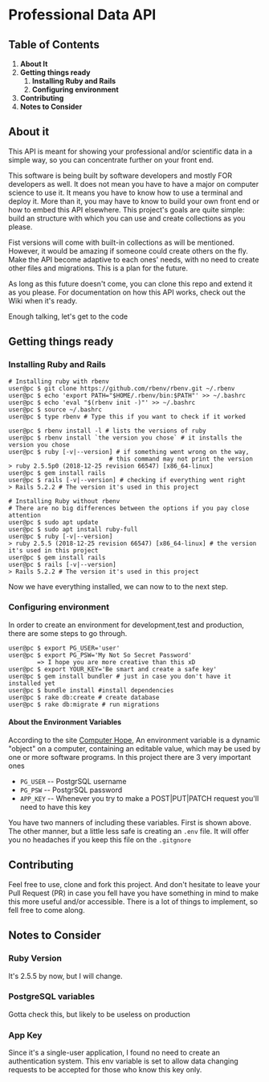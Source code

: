 # Professional Data API

## Table of Contents
1. **About It**
2. **Getting things ready**
    1. **Installing Ruby and Rails**
    1. **Configuring environment**
3. **Contributing**
4. **Notes to Consider**

## About it

This API is meant for showing your professional and/or 
scientific data in a simple way, so you can concentrate 
further on your front end. 

This software is being built by software developers and
mostly FOR developers as well. It does not mean you have
to have a major on computer science to use it. It means
you have to know how to use a terminal and deploy it. More
than it, you may have to know to build your own front
end or how to embed this API elsewhere. This project's
goals are quite simple: build an structure with which 
you can use and create collections as you please.

Fist versions will come with built-in collections as will be
mentioned. However, it would be amazing if someone could
create others on the fly. Make the API become adaptive to
each ones' needs, with no need to create other files and
migrations. This is a plan for the future. 

As long as this future doesn't come, you can clone this repo
and extend it as you please. For documentation on how this API
works, check out the Wiki when it's ready.

Enough talking, let's get to the code

## Getting things ready

### Installing Ruby and Rails

``` console
# Installing ruby with rbenv
user@pc $ git clone https://github.com/rbenv/rbenv.git ~/.rbenv
user@pc $ echo 'export PATH="$HOME/.rbenv/bin:$PATH"' >> ~/.bashrc
user@pc $ echo 'eval "$(rbenv init -)"' >> ~/.bashrc
user@pc $ source ~/.bashrc
user@pc $ type rbenv # Type this if you want to check if it worked

user@pc $ rbenv install -l # lists the versions of ruby
user@pc $ rbenv install `the version you chose` # it installs the version you chose
user@pc $ ruby [-v|--version] # if something went wrong on the way, 
                            # this command may not print the version
> ruby 2.5.5p0 (2018-12-25 revision 66547) [x86_64-linux]
user@pc $ gem install rails
user@pc $ rails [-v|--version] # checking if everything went right
> Rails 5.2.2 # The version it's used in this project
```

``` console
# Installing Ruby without rbenv
# There are no big differences between the options if you pay close attention
user@pc $ sudo apt update 
user@pc $ sudo apt install ruby-full
user@pc $ ruby [-v|--version] 
> ruby 2.5.5 (2018-12-25 revision 66547) [x86_64-linux] # the version it's used in this project
user@pc $ gem install rails 
user@pc $ rails [-v|--version] 
> Rails 5.2.2 # The version it's used in this project
```

Now we have everything installed, we can now to to the 
next step.

### Configuring environment

In order to create an environment for development,test
and production, there are some steps to go through.

``` console
user@pc $ export PG_USER='user'
user@pc $ export PG_PSW='My Not So Secret Password'
        => I hope you are more creative than this xD
user@pc $ export YOUR_KEY='Be smart and create a safe key'
user@pc $ gem install bundler # just in case you don't have it installed yet
user@pc $ bundle install #install dependencies
user@pc $ rake db:create # create database
user@pc $ rake db:migrate # run migrations
```

#### About the Environment Variables

According to the site [Computer Hope](https://www.computerhope.com/jargon/e/envivari.htm), 
An environment variable is a dynamic "object" on a computer,
containing an editable value, which may be used by one or
more software programs. In this project there are 3 very
important ones
* `PG_USER` -- PostgrSQL username
* `PG_PSW` -- PostgrSQL password 
* `APP_KEY` -- Whenever you try to make a POST|PUT|PATCH request
    you'll need to have this key 

You have two manners of including these variables. First is
shown above. The other manner, but a little less safe is 
creating an `.env` file. It will offer you no headaches if
you keep this file on the `.gitgnore` 

## Contributing

Feel free to use, clone and fork this project. And don't 
hesitate to leave your Pull Request (PR) in case you fell
have you have something in mind to make this more useful
and/or accessible. There is a lot of things to implement,
so fell free to come along. 

## Notes to Consider

### Ruby Version
It's 2.5.5 by now, but I will change.

### PostgreSQL variables
Gotta check this, but likely to be useless on production

### App Key
Since it's a single-user application, I found no need to
create an authentication system. This env variable is set
to allow data changing requests to be accepted for those
who know this key only.
